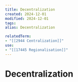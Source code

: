 ```yaml
---
title: Decentralization
created: 2024-12-01
modified: 2024-12-01
tags: 
alias: Decentralization

relatedTerm:
- "[[2944 Centralization]]"
use:
- "[[17445 Regionalisation]]"
---
```

# Decentralization

